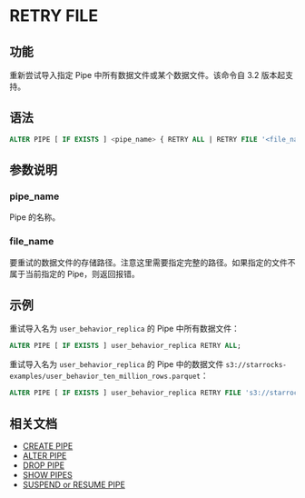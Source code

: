 # RETRY FILE

## 功能

重新尝试导入指定 Pipe 中所有数据文件或某个数据文件。该命令自 3.2 版本起支持。

## 语法

```SQL
ALTER PIPE [ IF EXISTS ] <pipe_name> { RETRY ALL | RETRY FILE '<file_name>' }
```

## 参数说明

### pipe_name

Pipe 的名称。

### file_name

要重试的数据文件的存储路径。注意这里需要指定完整的路径。如果指定的文件不属于当前指定的 Pipe，则返回报错。

## 示例

重试导入名为 `user_behavior_replica` 的 Pipe 中所有数据文件：

```SQL
ALTER PIPE [ IF EXISTS ] user_behavior_replica RETRY ALL;
```

重试导入名为 `user_behavior_replica` 的 Pipe 中的数据文件 `s3://starrocks-examples/user_behavior_ten_million_rows.parquet`：

```SQL
ALTER PIPE [ IF EXISTS ] user_behavior_replica RETRY FILE 's3://starrocks-examples/user_behavior_ten_million_rows.parquet';
```

## 相关文档

- [CREATE PIPE](CREATE_PIPE.md)
- [ALTER PIPE](ALTER_PIPE.md)
- [DROP PIPE](DROP_PIPE.md)
- [SHOW PIPES](SHOW_PIPES.md)
- [SUSPEND or RESUME PIPE](SUSPEND_or_RESUME_PIPE.md)
